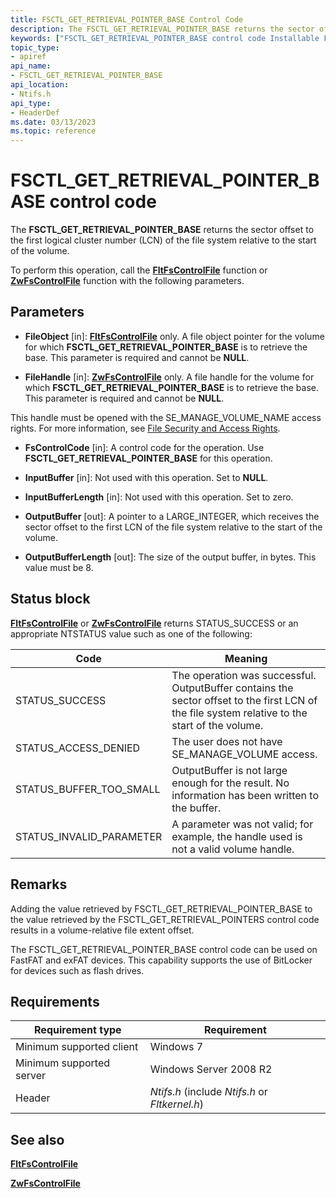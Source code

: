 ```yaml
---
title: FSCTL_GET_RETRIEVAL_POINTER_BASE Control Code
description: The FSCTL_GET_RETRIEVAL_POINTER_BASE returns the sector offset to the first logical cluster number (LCN) of the file system relative to the start of the volume.
keywords: ["FSCTL_GET_RETRIEVAL_POINTER_BASE control code Installable File System Drivers"]
topic_type:
- apiref
api_name:
- FSCTL_GET_RETRIEVAL_POINTER_BASE
api_location:
- Ntifs.h
api_type:
- HeaderDef
ms.date: 03/13/2023
ms.topic: reference
---
```


# FSCTL_GET_RETRIEVAL_POINTER_BASE control code

The **FSCTL_GET_RETRIEVAL_POINTER_BASE** returns the sector offset to the first logical cluster number (LCN) of the file system relative to the start of the volume.

To perform this operation, call the [**FltFsControlFile**](/windows-hardware/drivers/ddi/fltkernel/nf-fltkernel-fltfscontrolfile) function or [**ZwFsControlFile**](/previous-versions/ff566462(v=vs.85)) function with the following parameters.

## Parameters

- **FileObject** [in]: [**FltFsControlFile**](/windows-hardware/drivers/ddi/fltkernel/nf-fltkernel-fltfscontrolfile) only. A file object pointer for the volume for which **FSCTL_GET_RETRIEVAL_POINTER_BASE** is to retrieve the base. This parameter is required and cannot be **NULL**.

- **FileHandle** [in]: [**ZwFsControlFile**](/previous-versions/ff566462(v=vs.85)) only. A file handle for the volume for which **FSCTL_GET_RETRIEVAL_POINTER_BASE** is to retrieve the base. This parameter is required and cannot be **NULL**.

This handle must be opened with the SE_MANAGE_VOLUME_NAME access rights. For more information, see [File Security and Access Rights](/windows/desktop/FileIO/file-security-and-access-rights).

- **FsControlCode** [in]: A control code for the operation. Use **FSCTL_GET_RETRIEVAL_POINTER_BASE** for this operation.

- **InputBuffer** [in]: Not used with this operation. Set to **NULL**.

- **InputBufferLength** [in]: Not used with this operation. Set to zero.

- **OutputBuffer** [out]: A pointer to a LARGE_INTEGER, which receives the sector offset to the first LCN of the file system relative to the start of the volume.

- **OutputBufferLength** [out]: The size of the output buffer, in bytes. This value must be 8.

## Status block

[**FltFsControlFile**](/windows-hardware/drivers/ddi/fltkernel/nf-fltkernel-fltfscontrolfile) or [**ZwFsControlFile**](/previous-versions/ff566462(v=vs.85)) returns STATUS_SUCCESS or an appropriate NTSTATUS value such as one of the following:

| Code | Meaning |
| ---- | ------- |
| STATUS_SUCCESS | The operation was successful. OutputBuffer contains the sector offset to the first LCN of the file system relative to the start of the volume. |
| STATUS_ACCESS_DENIED | The user does not have SE_MANAGE_VOLUME access. |
| STATUS_BUFFER_TOO_SMALL | OutputBuffer is not large enough for the result. No information has been written to the buffer. |
| STATUS_INVALID_PARAMETER | A parameter was not valid; for example, the handle used is not a valid volume handle. |

## Remarks

Adding the value retrieved by FSCTL_GET_RETRIEVAL_POINTER_BASE to the value retrieved by the FSCTL_GET_RETRIEVAL_POINTERS control code results in a volume-relative file extent offset.

The FSCTL_GET_RETRIEVAL_POINTER_BASE control code can be used on FastFAT and exFAT devices. This capability supports the use of BitLocker for devices such as flash drives.

## Requirements

| Requirement type | Requirement |
| ---------------- | ----------- |
| Minimum supported client | Windows 7 |
| Minimum supported server | Windows Server 2008 R2 |
| Header | *Ntifs.h* (include *Ntifs.h* or *Fltkernel.h*) |

## See also

[**FltFsControlFile**](/windows-hardware/drivers/ddi/fltkernel/nf-fltkernel-fltfscontrolfile)

[**ZwFsControlFile**](/previous-versions/ff566462(v=vs.85))
